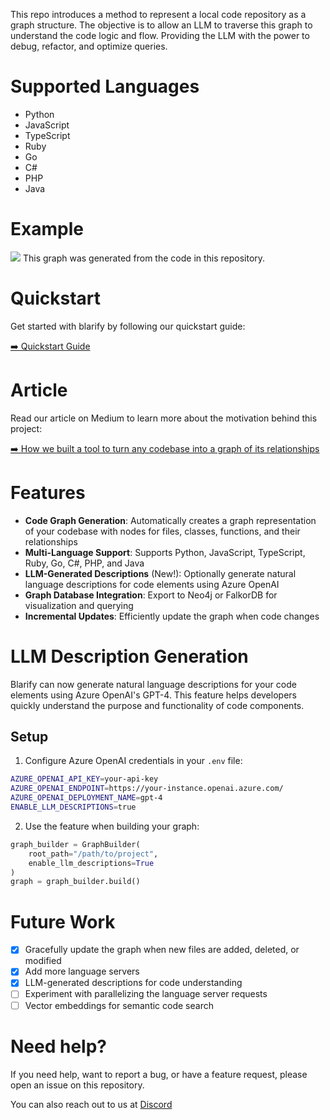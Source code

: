 This repo introduces a method to represent a local code repository as a graph structure. The objective is to allow an LLM to traverse this graph to understand the code logic and flow. Providing the LLM with the power to debug, refactor, and optimize queries.

# Supported Languages

- Python
- JavaScript
- TypeScript
- Ruby
- Go
- C#
- PHP
- Java

# Example

<img src="https://raw.githubusercontent.com/blarApp/blarify/refs/heads/main/docs/visualisation.png"></img>
This graph was generated from the code in this repository.

# Quickstart

Get started with blarify by following our quickstart guide:

[➡️ Quickstart Guide](https://github.com/blarApp/blarify/blob/main/docs/quickstart.md)

# Article

Read our article on Medium to learn more about the motivation behind this project:

[➡️ How we built a tool to turn any codebase into a graph of its relationships](https://medium.com/@v4rgas/how-we-built-a-tool-to-turn-any-code-base-into-a-graph-of-its-relationships-23c7bd130f13)

# Features

- **Code Graph Generation**: Automatically creates a graph representation of your codebase with nodes for files, classes, functions, and their relationships
- **Multi-Language Support**: Supports Python, JavaScript, TypeScript, Ruby, Go, C#, PHP, and Java
- **LLM-Generated Descriptions** (New!): Optionally generate natural language descriptions for code elements using Azure OpenAI
- **Graph Database Integration**: Export to Neo4j or FalkorDB for visualization and querying
- **Incremental Updates**: Efficiently update the graph when code changes

# LLM Description Generation

Blarify can now generate natural language descriptions for your code elements using Azure OpenAI's GPT-4. This feature helps developers quickly understand the purpose and functionality of code components.

## Setup

1. Configure Azure OpenAI credentials in your `.env` file:
```bash
AZURE_OPENAI_API_KEY=your-api-key
AZURE_OPENAI_ENDPOINT=https://your-instance.openai.azure.com/
AZURE_OPENAI_DEPLOYMENT_NAME=gpt-4
ENABLE_LLM_DESCRIPTIONS=true
```

2. Use the feature when building your graph:
```python
graph_builder = GraphBuilder(
    root_path="/path/to/project",
    enable_llm_descriptions=True
)
graph = graph_builder.build()
```

# Future Work

- [x] Gracefully update the graph when new files are added, deleted, or modified
- [x] Add more language servers
- [x] LLM-generated descriptions for code understanding
- [ ] Experiment with parallelizing the language server requests
- [ ] Vector embeddings for semantic code search

# Need help?

If you need help, want to report a bug, or have a feature request, please open an issue on this repository.

You can also reach out to us at [Discord](https://discord.gg/s8pqnPt5AP)
